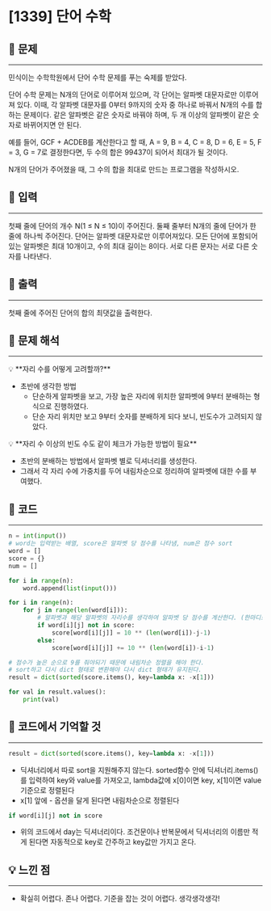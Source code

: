 # [1339] 단어 수학

## 📕 문제

---

민식이는 수학학원에서 단어 수학 문제를 푸는 숙제를 받았다.

단어 수학 문제는 N개의 단어로 이루어져 있으며, 각 단어는 알파벳 대문자로만 이루어져 있다. 이때, 각 알파벳 대문자를 0부터 9까지의 숫자 중 하나로 바꿔서 N개의 수를 합하는 문제이다. 같은 알파벳은 같은 숫자로 바꿔야 하며, 두 개 이상의 알파벳이 같은 숫자로 바뀌어지면 안 된다.

예를 들어, GCF + ACDEB를 계산한다고 할 때, A = 9, B = 4, C = 8, D = 6, E = 5, F = 3, G = 7로 결정한다면, 두 수의 합은 99437이 되어서 최대가 될 것이다.

N개의 단어가 주어졌을 때, 그 수의 합을 최대로 만드는 프로그램을 작성하시오.

## 📕 입력

---

첫째 줄에 단어의 개수 N(1 ≤ N ≤ 10)이 주어진다. 둘째 줄부터 N개의 줄에 단어가 한 줄에 하나씩 주어진다. 단어는 알파벳 대문자로만 이루어져있다. 모든 단어에 포함되어 있는 알파벳은 최대 10개이고, 수의 최대 길이는 8이다. 서로 다른 문자는 서로 다른 숫자를 나타낸다.

## 📕 출력

---

첫째 줄에 주어진 단어의 합의 최댓값을 출력한다.

## 📖 문제 해석

---

<aside>
💡 **자리 수를 어떻게 고려할까?**

</aside>

- 초반에 생각한 방법
    - 단순하게 알파벳을 보고, 가장 높은 자리에 위치한 알파벳에 9부터 분배하는 형식으로 진행하였다.
    - 단순 자리 위치만 보고 9부터 숫자를 분배하게 되다 보니, 빈도수가 고려되지 않았다.

<aside>
💡 **자리 수 이상의 빈도 수도 같이 체크가 가능한 방법이 필요**

</aside>

- 초반의 분배하는 방법에서 알파벳 별로 딕셔너리를 생성한다.
- 그래서 각 자리 수에 가중치를 두어 내림차순으로 정리하여 알파벳에 대한 수를 부여했다.

## 📃 코드

---

```python
n = int(input())
# word는 입력받는 배열, score은 알파벳 당 점수를 나타냄, num은 점수 sort
word = []
score = {}
num = []

for i in range(n):
    word.append(list(input()))

for i in range(n):
    for j in range(len(word[i])):
        # 알파벳과 해당 알파벳의 자리수를 생각하여 알파벳 당 점수를 계산한다. (한마디로 가중치)
        if word[i][j] not in score:
            score[word[i][j]] = 10 ** (len(word[i])-j-1)
        else:
            score[word[i][j]] += 10 ** (len(word[i])-i-1)

# 점수가 높은 순으로 9를 줘야되기 때문에 내림차순 정렬을 해야 한다.
# sort하고 다시 dict 형태로 변환해야 다시 dict 형태가 유지된다.
result = dict(sorted(score.items(), key=lambda x: -x[1]))

for val in result.values():
    print(val)
```

## 📃 코드에서 기억할 것

---

```python
result = dict(sorted(score.items(), key=lambda x: -x[1]))
```

- 딕셔너리에서 따로 sort을 지원해주지 않는다. sorted함수 안에 딕셔너리.items()를 입력하여 key와 value를 가져오고, lambda값에 x[0]이면 key, x[1]이면 value 기준으로 정렬된다
- x[1] 앞에 - 옵션을 달게 된다면 내림차순으로 정렬된다

```python
if word[i][j] not in score
```

- 위의 코드에서 day는 딕셔너리이다. 조건문이나 반복문에서 딕셔너리의 이름만 적게 된다면 자동적으로 key로 간주하고 key값만 가지고 온다.

## 💡 느낀 점

---

- 확실히  어렵다. 존나 어렵다. 기준을 잡는 것이 어렵다. 생각생각생각!